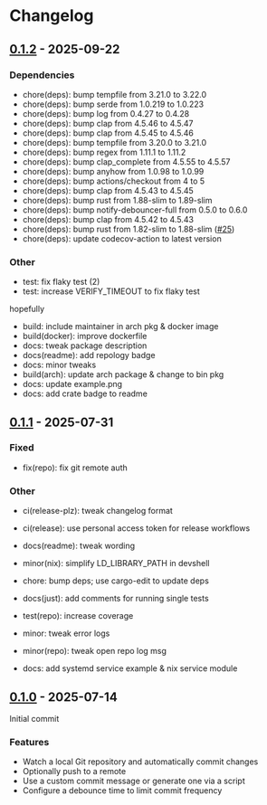 # Changelog

## [0.1.2](https://github.com/croissong/gitwatch-rs/compare/v0.1.1...v0.1.2) - 2025-09-22

### Dependencies
- chore(deps): bump tempfile from 3.21.0 to 3.22.0
- chore(deps): bump serde from 1.0.219 to 1.0.223
- chore(deps): bump log from 0.4.27 to 0.4.28
- chore(deps): bump clap from 4.5.46 to 4.5.47
- chore(deps): bump clap from 4.5.45 to 4.5.46
- chore(deps): bump tempfile from 3.20.0 to 3.21.0
- chore(deps): bump regex from 1.11.1 to 1.11.2
- chore(deps): bump clap_complete from 4.5.55 to 4.5.57
- chore(deps): bump anyhow from 1.0.98 to 1.0.99
- chore(deps): bump actions/checkout from 4 to 5
- chore(deps): bump clap from 4.5.43 to 4.5.45
- chore(deps): bump rust from 1.88-slim to 1.89-slim
- chore(deps): bump notify-debouncer-full from 0.5.0 to 0.6.0
- chore(deps): bump clap from 4.5.42 to 4.5.43
- chore(deps): bump rust from 1.82-slim to 1.88-slim ([#25](https://github.com/croissong/gitwatch-rs/pull/25))
- chore(deps): update codecov-action to latest version

### Other
- test: fix flaky test (2)
- test: increase VERIFY_TIMEOUT to fix flaky test

hopefully
- build: include maintainer in arch pkg & docker image
- build(docker): improve dockerfile
- docs: tweak package description
- docs(readme): add repology badge
- docs: minor tweaks
- build(arch): update arch package & change to bin pkg
- docs: update example.png
- docs: add crate badge to readme

## [0.1.1](https://github.com/croissong/gitwatch-rs/compare/v0.1.0...v0.1.1) - 2025-07-31

### Fixed

- fix(repo): fix git remote auth

### Other

- ci(release-plz): tweak changelog format

- ci(release): use personal access token for release workflows

- docs(readme): tweak wording

- minor(nix): simplify LD_LIBRARY_PATH in devshell

- chore: bump deps; use cargo-edit to update deps

- docs(just): add comments for running single tests

- test(repo): increase coverage

- minor: tweak error logs

- minor(repo): tweak open repo log msg

- docs: add systemd service example & nix service module

## [0.1.0](https://github.com/croissong/gitwatch-rs/releases/tag/v0.1.0) - 2025-07-14

Initial commit

### Features
- Watch a local Git repository and automatically commit changes
- Optionally push to a remote
- Use a custom commit message or generate one via a script
- Configure a debounce time to limit commit frequency
